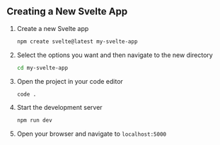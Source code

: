 ## Creating a New Svelte App

1. Create a new Svelte app

   ```bash
   npm create svelte@latest my-svelte-app
   ```

2. Select the options you want and then navigate to the new directory

   ```bash
   cd my-svelte-app
   ```

3. Open the project in your code editor

   ```bash
   code .
   ```

4. Start the development server

   ```bash
   npm run dev
   ```

5. Open your browser and navigate to `localhost:5000`
